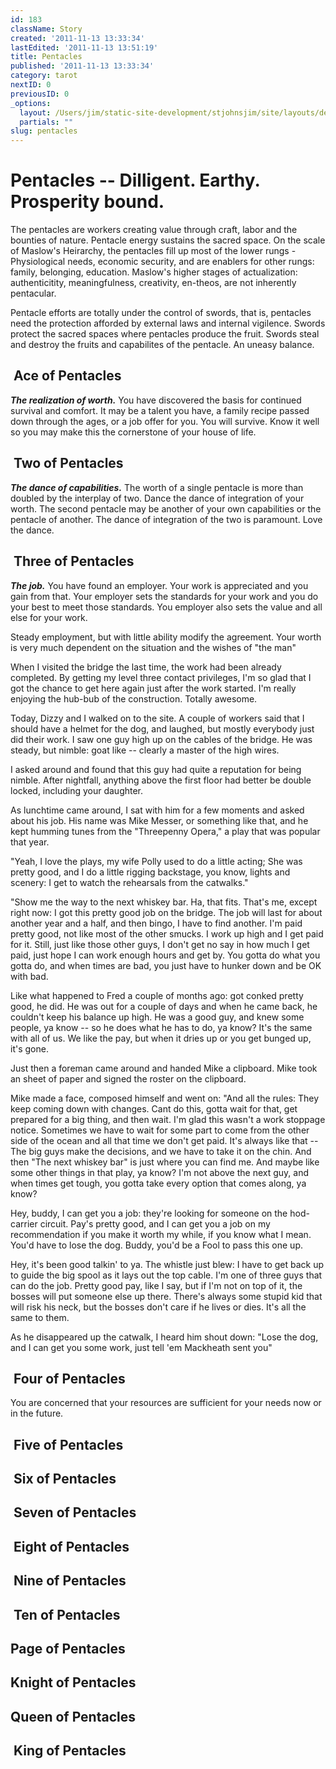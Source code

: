 ```yaml
---
id: 183
className: Story
created: '2011-11-13 13:33:34'
lastEdited: '2011-11-13 13:51:19'
title: Pentacles
published: '2011-11-13 13:33:34'
category: tarot
nextID: 0
previousID: 0
_options:
  layout: /Users/jim/static-site-development/stjohnsjim/site/layouts/default.static.ttml
  partials: ""
slug: pentacles
---
```

<h1>Pentacles -- Dilligent.  Earthy. Prosperity bound.</h1>
<p>The pentacles are workers creating value through craft, labor and the bounties of nature.  Pentacle energy sustains the sacred space.  On the scale of Maslow's Heirarchy, the pentacles fill up most of the lower rungs - Physiological needs, economic security, and are enablers for other rungs: family, belonging, education.  Maslow's higher stages of actualization: authenticitity, meaningfulness, creativity, en-theos, are not inherently pentacular.</p>
<p>Pentacle efforts are totally under the control of swords, that is, pentacles need the protection afforded by external laws and internal vigilence.  Swords protect the sacred spaces where pentacles produce the fruit.  Swords steal and destroy the fruits and capabilites of the pentacle.  An uneasy balance.</p>
<h2><a name="1"> </a>Ace of Pentacles</h2>
<p><strong><em>The realization of worth.</em></strong> You have discovered the basis for continued survival and comfort.  It may be a talent you have, a family recipe passed down through the ages, or a job offer for you.  You will survive.  Know it well so you may make this the cornerstone of your house of life.</p>
<h2><a name="2"> </a>Two of Pentacles</h2>

<p><em><strong>The dance of capabilities.</strong></em> The worth of a single pentacle is more than doubled by the interplay of two.  Dance the dance of integration of your worth.  The second pentacle may be another of your own capabilities or the pentacle of another.  The dance of integration of the two is paramount.  Love the dance.</p>
<h2><a name="3"> </a>Three of Pentacles</h2>
<p><em><strong>The job.</strong></em> You have found an employer.  Your work is appreciated and you gain from that.  Your employer sets the standards for your work and you do your best to meet those standards.  You employer also sets the value and all else for your work.</p>
<p>Steady employment, but  with little ability modify the agreement.  Your worth is very much dependent on the situation and the wishes of "the man"</p>
<p>When I visited the bridge the last time, the work had been already completed.  By getting my level three contact privileges, I'm so glad that I got the chance to get here again just after the work started.  I'm really enjoying the hub-bub of the construction.  Totally awesome.</p>
<p>Today, Dizzy and I walked on to the site.  A couple of workers said that I should have a helmet for the dog, and laughed, but mostly everybody just did their work.  I saw one guy high up on the cables of the bridge.  He was steady, but nimble: goat like -- clearly a master of the high wires.</p>
<p>I asked around and found that this guy had quite a reputation for being nimble.  After nightfall, anything above the first floor had better be double locked, including your daughter.</p>
<p>As lunchtime came around, I sat with him for a few moments and asked about his job.  His name was Mike Messer, or something like that, and he kept humming tunes from the "Threepenny Opera," a play that was popular that year.</p>
<p>"Yeah, I love the plays, my wife Polly used to do a little acting; She was pretty good, and I do a little rigging backstage, you know, lights and scenery:  I get to watch the rehearsals from the catwalks."</p>
<p>"Show me the way to the next whiskey bar.  Ha, that fits.  That's me, except right now: I got this pretty good job on the bridge.  The job will last for about another year and a half, and then bingo, I have to find another.  I'm paid pretty good, not like most of the other smucks.  I work up high and I get paid for it.  Still, just like those other guys, I don't get no say in how much I get paid, just hope I can work enough hours and get by.  You gotta do what you gotta do, and when times are bad, you just have to hunker down and be OK with bad.</p>
<p>Like what happened to Fred a couple of months ago: got conked pretty good, he did.  He was out for a couple of days and when he came back, he couldn't keep his balance up high.  He was a good guy, and knew some people, ya know -- so he does what he has to do, ya know?  It's the same with all of us.  We like the pay, but when it dries up or you get bunged up, it's gone.</p>
<p>Just then a foreman came around and handed Mike a clipboard.  Mike took an sheet of paper and signed the roster on the clipboard.</p>
<p>Mike made a face, composed himself and went on: "And all the rules:  They keep coming down with changes.  Cant do this, gotta wait for that, get prepared for a big thing, and then wait.  I'm glad this wasn't a work stoppage notice.  Sometimes we have to wait for some part to come from the other side of the ocean and all that time we don't get paid.  It's always like that -- The big guys make the decisions, and we have to take it on the chin.  And then "The next whiskey bar" is just where you can find me.  And maybe like some other things in that play, ya know?  I'm not above the next guy, and when times get tough, you gotta take every option that comes along, ya know?</p>
<p>Hey, buddy, I can get you a job: they're looking for someone on the hod-carrier circuit.  Pay's pretty good, and I can get you a job on my recommendation if you make it worth my while, if you know what I mean.  You'd have to lose the dog.  Buddy, you'd be a Fool to pass this one up.</p>
<p>Hey, it's been good talkin' to ya.  The whistle just blew:  I have to get back up to guide the big spool as it lays out the top cable.  I'm one of three guys that can do the job.  Pretty good pay, like I say, but if I'm not on top of it, the bosses will put someone else up there.  There's always some stupid kid that will risk his neck, but the bosses don't care if he lives or dies.  It's all the same to them.</p>
<p>As he disappeared up the catwalk, I heard him shout down: "Lose the dog, and I can get you some work, just tell 'em Mackheath sent you"</p>
<h2><a name="4"> </a>Four of Pentacles</h2>
<p>You are concerned that your resources are sufficient for your needs now or in the future.</p>
<h2><a name="5"> </a>Five of Pentacles</h2>
<h2><a name="6"> </a>Six of Pentacles</h2>

<h2><a name="7"> </a>Seven of Pentacles</h2>
<h2><a name="8"> </a>Eight of Pentacles</h2>
<h2><a name="9"> </a>Nine of Pentacles</h2>
<h2><a name="10"> </a>Ten of Pentacles</h2>
<h2>Page of Pentacles</h2>
<h2>Knight of Pentacles</h2>
<h2>Queen of Pentacles</h2>
<h2><a name="K"> </a>King of Pentacles</h2>
